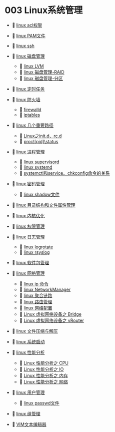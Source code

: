 # 003 Linux系统管理

* 📄 [linux acl权限](siyuan://blocks/20230610173747-b0whwmi)
* 📄 [linux PAM文件](siyuan://blocks/20230610173650-r61rup1)
* 📄 [linux ssh](siyuan://blocks/20230610173745-hsm9ws6)
* 📑 [linux 磁盘管理](siyuan://blocks/20230731184808-fp74xuk)

  * 📄 [linux LVM](siyuan://blocks/20230610173608-94mdetb)
  * 📄 [linux 磁盘管理-RAID](siyuan://blocks/20230610173538-pv1fv66)
  * 📄 [linux 磁盘管理-分区](siyuan://blocks/20230610173743-0ftosvt)
* 📄 [linux 定时任务](siyuan://blocks/20230610173646-bhdhhzl)
* 📑 [linux 防火墙](siyuan://blocks/20230803115608-fyehvsl)

  * 📄 [firewalld](siyuan://blocks/20230610173734-jic9gse)
  * 📄 [iptables](siyuan://blocks/20230610173617-7l5ftni)
* 📑 [linux 几个重要路径](siyuan://blocks/20230921212215-oetcqmb)

  * 📄 [Linux之init.d、rc.d](siyuan://blocks/20230921212252-nw2nbmd)
  * 📄 [proc\\[pid]\status](siyuan://blocks/20230927102400-vxtcxym)
* 📑 [linux 进程管理](siyuan://blocks/20230731184852-gpvm3o2)

  * 📄 [linux supervisord](siyuan://blocks/20230731184946-hlebj0x)
  * 📄 [linux systemd](siyuan://blocks/20230610173754-nolls1s)
  * 📄 [systemctl和service、chkconfig命令的关系](siyuan://blocks/20230921210702-rouru0w)
* 📑 [linux 密码管理](siyuan://blocks/20230610173758-wpafjoy)

  * 📄 [linux shadow文件](siyuan://blocks/20230610173728-xs4na7q)
* 📄 [linux 目录结构和文件属性管理](siyuan://blocks/20230610173652-ex2pz40)
* 📄 [linux 内核优化](siyuan://blocks/20230927141235-ndxotpj)
* 📄 [linux 权限管理](siyuan://blocks/20230610173646-5p30gm2)
* 📑 [linux 日志管理](siyuan://blocks/20230610173716-mus5v8e)

  * 📄 [linux logrotate](siyuan://blocks/20230610173801-5bt2ht6)
  * 📄 [linux rsyslog](siyuan://blocks/20230803121402-0hdctz8)
* 📄 [linux 软件包管理](siyuan://blocks/20230610173615-gi4fzfk)
* 📑 [linux 网络管理](siyuan://blocks/20230610173746-xcrlvc0)

  * 📄 [linux ip 命令](siyuan://blocks/20230906152322-cg6qodq)
  * 📄 [linux NetworkManager](siyuan://blocks/20230803163647-p2txceg)
  * 📄 [linux 聚合链路](siyuan://blocks/20230610173719-r7o6gsh)
  * 📄 [linux 路由管理](siyuan://blocks/20230610173807-kqlwuyg)
  * 📄 [linux 网络配置](siyuan://blocks/20230803163800-ql9cifl)
  * 📄 [Linux 虚拟网络设备之 Bridge](siyuan://blocks/20230803173114-w9zlqes)
  * 📄 [Linux 虚拟网络设备之 vRouter](siyuan://blocks/20230906171717-rabex90)
* 📄 [linux 文件压缩与解压](siyuan://blocks/20230610173737-lcd72hd)
* 📄 [linux 系统启动](siyuan://blocks/20230921212810-yj0hajt)
* 📑 [linux 性能分析](siyuan://blocks/20230906175252-g3b9ufk)

  * 📄 [Linux 性能分析之 CPU](siyuan://blocks/20230906175411-mepqce3)
  * 📄 [Linux 性能分析之 IO](siyuan://blocks/20230906180047-dj0hsl8)
  * 📄 [Linux 性能分析之 内存](siyuan://blocks/20230906175719-hwa4fqs)
  * 📄 [Linux 性能分析之 网络](siyuan://blocks/20230906180245-9hnf2rz)
* 📑 [linux 用户管理](siyuan://blocks/20230610173640-3viwdgt)

  * 📄 [linux passwd文件](siyuan://blocks/20230907111129-6p3es4o)
* 📄 [linux 组管理](siyuan://blocks/20230610173750-w3kwdmm)
* 📄 [VIM文本编辑器](siyuan://blocks/20230610173703-o5bchuv)

‍

